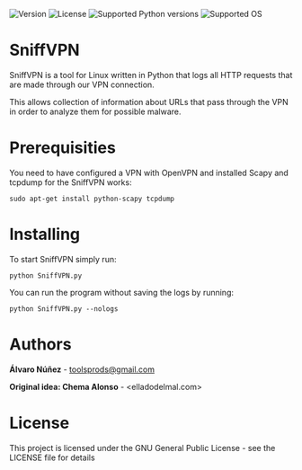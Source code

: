 ![Version](https://img.shields.io/badge/SniffVPN-0.1%20--%20Alfa%20Version-red.svg?style=flat-square)
![License](https://img.shields.io/badge/license-GNU-green.svg?style=flat-square)
![Supported Python versions](https://img.shields.io/badge/python-2.7-blue.svg?style=flat-square)
![Supported OS](https://img.shields.io/badge/Supported%20OS-Linux-yellow.svg?style=flat-square)

# SniffVPN

SniffVPN is a tool for Linux written in Python that logs all HTTP requests that are made through our VPN connection.

This allows collection of information about URLs that pass through the VPN in order to analyze them for possible malware.

Prerequisities
==============

You need to have configured a VPN with OpenVPN and installed Scapy and tcpdump for the SniffVPN works:

```
sudo apt-get install python-scapy tcpdump
```

Installing
==========

To start SniffVPN simply run:

```
python SniffVPN.py
```

You can run the program without saving the logs by running:

```
python SniffVPN.py --nologs
```

Authors
=======

**Álvaro Núñez** - <toolsprods@gmail.com>

**Original idea: Chema Alonso** - <elladodelmal.com>

License
=======

This project is licensed under the GNU General Public License - see the LICENSE file for details
